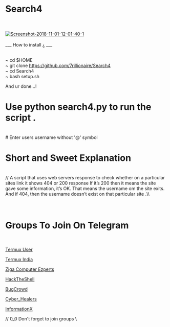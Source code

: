 # Search4
<br>
<br>
<a href="https://github.com/7rillionaire/Search4/"><img src="https://image.ibb.co/n61DiL/Screenshot-2018-11-01-12-01-40-1.png" alt="Screenshot-2018-11-01-12-01-40-1" border="0"></a>
<br>
<br>
___ How to install ¿ ___
<br>
<br>

~ cd $HOME
<br>
~ git clone https://github.com/7rillionaire/Search4
<br>
~ cd Search4
<br>
~ bash setup.sh
<br>

And ur done...!


# Use python search4.py to run the script .
<br>
# Enter users username without '@' symbol 
<br>

# Short and Sweet Explanation 
<br>
// A script that uses web servers response to check whether on a particular sites link it shows 404 or 200 response
If it’s 200 then it means the site gave some information, it’s OK. That means the username om the site exits.
And if 404, then the username doesn’t exist on that particular site .\\
<br>
<br>
<br>

# Groups To Join On Telegram
<br>

<a href="https://t.me/joinchat/FY2amVKlBrBQIi3dT_lUug">Termux User</a>
<br>

<a href="https://t.me/termux_india">Termux India</a>
<br>

 <a href="https://t.me/zigacomputerexperts">Ziga Computer Ezperts</a>
<br>

<a href="https://t.me/joinchat/F-HNDUmOMesC7CLRg6b3FQ">HackTheShell</a>
<br>

<a href="https://t.me/BugCrowd">BugCrowd</a>
<br> 

<a href="https://t.me/AstroidX">Cyber_Healers</a>
<br>

<a href="https://t.me/informationX">InformationX</a>
<br>



// 0_0 Don't forget to join groups \\
